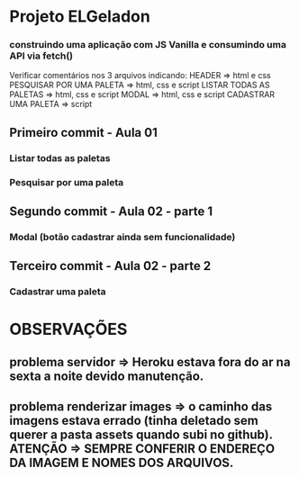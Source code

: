 # Projeto ELGeladon 
### construindo uma aplicação com JS Vanilla e consumindo uma API via fetch() 

Verificar comentários nos 3 arquivos indicando:
    HEADER => html e css
    PESQUISAR POR UMA PALETA => html, css e script 
    LISTAR TODAS AS PALETAS => html, css e script
    MODAL => html, css e script
    CADASTRAR UMA PALETA => script 

## Primeiro commit - Aula 01
### Listar todas as paletas 
### Pesquisar por uma paleta 

## Segundo commit - Aula 02 - parte 1
### Modal (botão cadastrar ainda sem funcionalidade)

## Terceiro commit - Aula 02 - parte 2
### Cadastrar uma paleta

# OBSERVAÇÕES 
## problema servidor => Heroku estava fora do ar na sexta a noite devido manutenção. 
## problema renderizar images => o caminho das imagens estava errado (tinha deletado sem querer a pasta assets quando subi no github). ATENÇÃO => SEMPRE CONFERIR O ENDEREÇO DA IMAGEM E NOMES DOS ARQUIVOS. 
